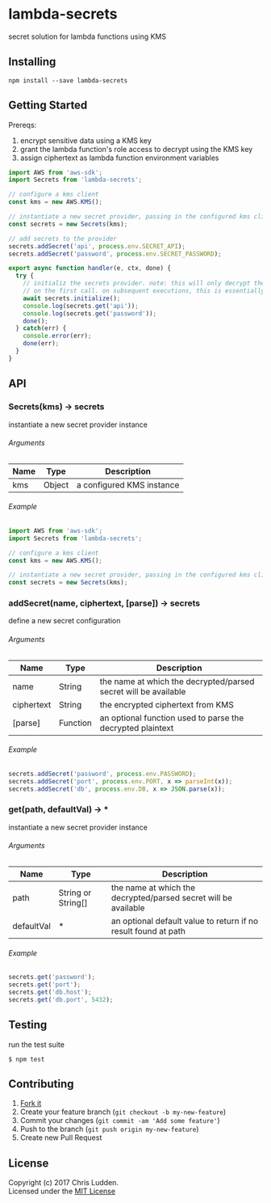 # lambda-secrets
secret solution for lambda functions using KMS

## Installing
```shell
npm install --save lambda-secrets
```

## Getting Started
Prereqs:
1. encrypt sensitive data using a KMS key
1. grant the lambda function's role access to decrypt using the KMS key
1. assign ciphertext as lambda function environment variables

```javascript
import AWS from 'aws-sdk';
import Secrets from 'lambda-secrets';

// configure a kms client
const kms = new AWS.KMS();

// instantiate a new secret provider, passing in the configured kms client
const secrets = new Secrets(kms);

// add secrets to the provider
secrets.addSecret('api', process.env.SECRET_API);
secrets.addSecret('password', process.env.SECRET_PASSWORD);

export async function handler(e, ctx, done) {
  try {
    // initializ the secrets provider. note: this will only decrypt the secrets
    // on the first call. on subsequent executions, this is essentially a noop.
    await secrets.initialize();
    console.log(secrets.get('api'));
    console.log(secrets.get('password'));
    done();
  } catch(err) {
    console.error(err);
    done(err);
  }
}
```

## API
### Secrets(kms) -> secrets
instantiate a new secret provider instance

###### Arguments
| Name | Type | Description |
| --- | --- | --- |
| kms | Object | a configured KMS instance |

###### Example
```javascript
import AWS from 'aws-sdk';
import Secrets from 'lambda-secrets';

// configure a kms client
const kms = new AWS.KMS();

// instantiate a new secret provider, passing in the configured kms client
const secrets = new Secrets(kms);
```

### addSecret(name, ciphertext, [parse]) -> secrets
define a new secret configuration

###### Arguments
| Name | Type | Description |
| --- | --- | --- |
| name | String | the name at which the decrypted/parsed secret will be available |
| ciphertext | String | the encrypted ciphertext from KMS |
| [parse] | Function | an optional function used to parse the decrypted plaintext |

###### Example
```javascript
secrets.addSecret('password', process.env.PASSWORD);
secrets.addSecret('port', process.env.PORT, x => parseInt(x));
secrets.addSecret('db', process.env.DB, x => JSON.parse(x));
```

### get(path, defaultVal) -> *
instantiate a new secret provider instance

###### Arguments
| Name | Type | Description |
| --- | --- | --- |
| path | String or String[] | the name at which the decrypted/parsed secret will be available |
| defaultVal | * | an optional default value to return if no result found at path |

###### Example
```javascript
secrets.get('password');
secrets.get('port');
secrets.get('db.host');
secrets.get('db.port', 5432);
```

## Testing
run the test suite
```shell
$ npm test
```

## Contributing
1. [Fork it](https://github.com/cludden/lambda-secrets/fork)
2. Create your feature branch (`git checkout -b my-new-feature`)
3. Commit your changes (`git commit -am 'Add some feature'`)
4. Push to the branch (`git push origin my-new-feature`)
5. Create new Pull Request

## License
Copyright (c) 2017 Chris Ludden.  
Licensed under the [MIT License](LICENSE.md)
